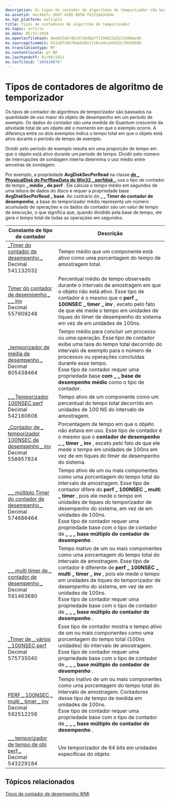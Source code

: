 ```yaml
---
description: Os tipos de contador de algoritmos de temporizador são baseados na quantidade de uso maior do objeto de desempenho em um período de exemplo.
ms.assetid: 4ec49efc-2b0f-4205-8b58-fb121da32b4e
ms.tgt_platform: multiple
title: Tipos de contadores de algoritmo de temporizador
ms.topic: article
ms.date: 05/31/2018
ms.openlocfilehash: bee815e6740c8736d0a7f2194b25e521368bbe96
ms.sourcegitcommit: 831e8f3db78ab820e1710cede244553c70e50500
ms.translationtype: MT
ms.contentlocale: pt-BR
ms.lasthandoff: 01/08/2021
ms.locfileid: "105810876"
---
```

# <a name="timer-algorithm-counter-types"></a>Tipos de contadores de algoritmo de temporizador

Os tipos de contador de algoritmos de temporizador são baseados na quantidade de uso maior do objeto de desempenho em um período de exemplo. Os dados do contador são uma medida de Quantum crescente da atividade total de um objeto até o momento em que o exemplo ocorre. A diferença entre os dois exemplos indica o tempo total em que o objeto está ativo durante o período de tempo de exemplo.

Dividir pelo período de exemplo resulta em uma proporção de tempo em que o objeto está ativo durante um período de tempo. Dividir pelo número de interrupções de sondagem interna determina o uso médio entre amostras de sondagem.

Por exemplo, a propriedade **AvgDiskSecPerRead** na classe [**de \_ PhysicalDisk do PerfRawData do Win32 \_ perfdisk \_**](/previous-versions//aa394308(v=vs.85)) usa o tipo de contador de tempo **\_ médio \_ de perf** . Ele calcula o tempo médio em segundos de uma leitura de dados do disco e requer a propriedade base **AvgDiskSecPerRead \_ base**. Ao contrário do **\_ \_ Timer do contador de desempenho**, a base do temporizador médio representa um número acumulado de operações e os dados do contador são um valor de tempo de execução, o que significa que, quando dividido pela base de tempo, ele gera o tempo total de todas as operações em segundos.



| Constante de tipo de contador                                                                                                      | Descrição                                                                                                                                                                                                                                                                                                                                                                                          |
|----------------------------------------------------------------------------------------------------------------------------|------------------------------------------------------------------------------------------------------------------------------------------------------------------------------------------------------------------------------------------------------------------------------------------------------------------------------------------------------------------------------------------------------|
| [\_Timer do contador de desempenho \_](/previous-versions/windows/it-pro/windows-server-2003/cc785636(v=ws.10))<br/> Decimal 541132032<br/>             | Tempo médio que um componente está ativo como uma porcentagem do tempo de amostragem total.<br/>                                                                                                                                                                                                                                                                                                         |
| [Timer do contador de desempenho \_ \_ \_ inv](/previous-versions/windows/it-pro/windows-server-2003/cc785636(v=ws.10))<br/> Decimal 557909248<br/>        | Percentual médio de tempo observado durante o intervalo de amostragem em que o objeto não está ativo. Esse tipo de contador é o mesmo que o **perf \_ 100NSEC \_ timer \_ inv** , exceto pelo fato de que ele mede o tempo em unidades de tiques do timer de desempenho do sistema em vez de em unidades de 100ns.<br/>                                                                                                                       |
| [\_temporizador de média de desempenho \_](/previous-versions/windows/it-pro/windows-server-2003/cc785636(v=ws.10))<br/> Decimal 805438464<br/>             | Tempo médio para concluir um processo ou uma operação. Esse tipo de contador exibe uma taxa do tempo total decorrido do intervalo de exemplo para o número de processos ou operações concluídas durante esse tempo.<br/> Esse tipo de contador requer uma propriedade base **com \_ \_ base de desempenho médio** como o tipo de contador.<br/>                                                                         |
| [\_ \_ Temporizador 100NSEC perf](/previous-versions/windows/it-pro/windows-server-2003/cc785636(v=ws.10))<br/> Decimal 542180608<br/>             | Tempo ativo de um componente como um percentual do tempo total decorrido em unidades de 100 NS do intervalo de amostragem.<br/>                                                                                                                                                                                                                                                                          |
| [\_Contador de \_ temporizador 100NSEC de desempenho \_ inv](/previous-versions/windows/it-pro/windows-server-2003/cc785636(v=ws.10))<br/> Decimal 558957824<br/>        | Porcentagem de tempo em que o objeto não estava em uso. Esse tipo de contador é o mesmo que o **contador de desempenho \_ \_ timer \_ inv** , exceto pelo fato de que ele mede o tempo em unidades de 100ns em vez de em tiques do timer de desempenho do sistema.<br/>                                                                                                                                                                                   |
| [\_ \_ múltiplo Timer do contador de desempenho \_](/previous-versions/windows/it-pro/windows-server-2003/cc785636(v=ws.10))<br/> Decimal 574686464<br/>      | Tempo ativo de um ou mais componentes como uma porcentagem do tempo total do intervalo de amostragem. Esse tipo de contador difere do **perf \_ 100NSEC \_ multi \_ timer** , pois ele mede o tempo em unidades de tiques do temporizador de desempenho do sistema, em vez de em unidades de 100ns.<br/> Esse tipo de contador requer uma propriedade base com o tipo de contador de **\_ \_ \_ base múltiplo do contador de desempenho** .<br/>        |
| [\_ \_ multi timer de \_ contador de desempenho \_](/previous-versions/windows/it-pro/windows-server-2003/cc785636(v=ws.10))<br/> Decimal 591463680<br/> | Tempo inativo de um ou mais componentes como uma porcentagem do tempo total do intervalo de amostragem. Esse tipo de contador é diferente de **perf \_ 100NSEC \_ multi \_ timer \_ inv** , pois ele mede o tempo em unidades de tiques do temporizador de desempenho do sistema, em vez de em unidades de 100ns.<br/> Esse tipo de contador requer uma propriedade base com o tipo de contador de **\_ \_ \_ base múltiplo do contador de desempenho** .<br/> |
| [\_Timer de \_ vários \_ 100NSEC perf](/previous-versions/windows/it-pro/windows-server-2003/cc785636(v=ws.10))<br/> Decimal 575735040<br/>      | Esse tipo de contador mostra o tempo ativo de um ou mais componentes como uma porcentagem do tempo total (100ns unidades) do intervalo de amostragem.<br/> Esse tipo de contador requer uma propriedade base com o tipo de contador de **\_ \_ \_ base múltiplo do contador de desempenho** .<br/>                                                                                                                                     |
| [PERF \_ 100NSEC \_ multi \_ timer \_ inv](/previous-versions/windows/it-pro/windows-server-2003/cc785636(v=ws.10))<br/> Decimal 592512256<br/> | Tempo inativo de um ou mais componentes como uma porcentagem do tempo total do intervalo de amostragem. Contadores desse tipo de tempo de medida em unidades de 100ns.<br/> Esse tipo de contador requer uma propriedade base com o tipo de contador de **\_ \_ \_ base múltiplo do contador de desempenho** .<br/>                                                                                                                          |
| [\_ \_ temporizador de tempo de obj perf \_](/previous-versions/windows/it-pro/windows-server-2003/cc785636(v=ws.10))<br/> Decimal 543229184<br/>           | Um temporizador de 64 bits em unidades específicas do objeto.<br/>                                                                                                                                                                                                                                                                                                                                                  |



 

## <a name="related-topics"></a>Tópicos relacionados

<dl> <dt>

[Tipos de contador de desempenho WMI](wmi-performance-counter-types.md)
</dt> </dl>

 

